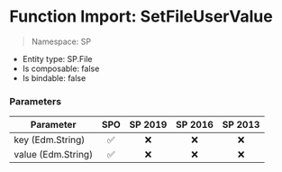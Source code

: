 # Function Import: SetFileUserValue

> Namespace: SP

- Entity type: SP.File
- Is composable: false
- Is bindable: false

### Parameters

Parameter | SPO | SP 2019 | SP 2016 | SP 2013
----------|:---:|:-------:|:-------:|:-------:
key (Edm.String) | ✅ | ❌ | ❌ | ❌
value (Edm.String) | ✅ | ❌ | ❌ | ❌